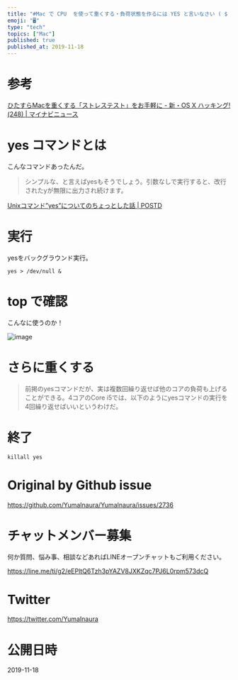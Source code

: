 ```yaml
---
title: "#Mac で CPU  を使って重くする・負荷状態を作るには YES と言いなさい ( $ yes > /dev/null &  )"
emoji: "🖥"
type: "tech"
topics: ["Mac"]
published: true
published_at: 2019-11-18
---
```


# 参考

[ひたすらMacを重くする「ストレステスト」をお手軽に - 新・OS X ハッキング!(248) | マイナビニュース](https://news.mynavi.jp/article/osxhack-248/)

# yes コマンドとは

こんなコマンドあったんだ。

>シンプルな、と言えばyesもそうでしょう。引数なしで実行すると、改行されたyが無限に出力され続けます。

[Unixコマンド”yes”についてのちょっとした話 | POSTD](https://postd.cc/a-little-story-about-the-yes-unix-command/)

# 実行

yesをバックグラウンド実行。

`yes > /dev/null & `

# top で確認

こんなに使うのか！

![image](https://user-images.githubusercontent.com/13635059/69016867-ee655300-09e5-11ea-8916-2dfb5a0aae11.png)

# さらに重くする

>前掲のyesコマンドだが、実は複数回繰り返せば他のコアの負荷も上げることができる。4コアのCore i5では、以下のようにyesコマンドの実行を4回繰り返せばいいというわけだ。

# 終了

`killall yes`

# Original by Github issue

https://github.com/YumaInaura/YumaInaura/issues/2736








<!-- Update From Qiita API -->

# チャットメンバー募集


何か質問、悩み事、相談などあればLINEオープンチャットもご利用ください。

https://line.me/ti/g2/eEPltQ6Tzh3pYAZV8JXKZqc7PJ6L0rpm573dcQ





# Twitter


https://twitter.com/YumaInaura


<!-- Update From Qiita API -->



# 公開日時

2019-11-18
